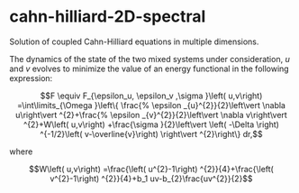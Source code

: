 # cahn-hilliard-2D-spectral
Solution of coupled Cahn-Hilliard equations in multiple dimensions.

The dynamics of the state of the two mixed systems under consideration, $u$ and $v$ evolves to minimize the value of
an energy functional in the following expression: 



$$F \equiv F_{\epsilon_u, \epsilon_v ,\sigma }\left( u,v\right) =\int\limits_{\Omega }\left\{ \frac{%
\epsilon _{u}^{2}}{2}\left\vert \nabla u\right\vert ^{2}+\frac{%
\epsilon _{v}^{2}}{2}\left\vert \nabla v\right\vert ^{2}+W\left(
u,v\right) +\frac{\sigma }{2}\left\vert \left( -\Delta \right)
^{-1/2}\left( v-\overline{v}\right) \right\vert ^{2}\right\} dr,$$

where

$$W\left( u,v\right) =\frac{\left( u^{2}-1\right) ^{2}}{4}+\frac{\left(
v^{2}-1\right) ^{2}}{4}+b_1 uv-b_{2}\frac{uv^{2}}{2}$$

